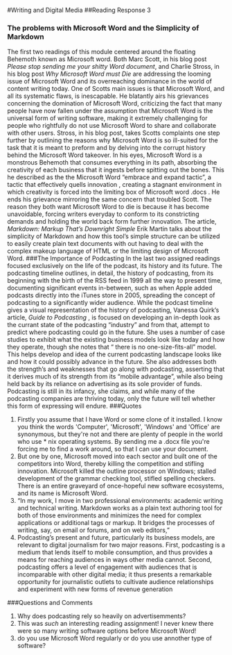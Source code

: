 #Writing and Digital Media
##Reading Response 3
### The problems with Microsoft Word and the Simplicity of Markdown
The first two readings of this module centered  around the floating Behemoth known as Microsoft word. Both Marc Scott, in his blog post _Please stop sending me your shitty Word document_, and Charlie Stross, in his blog post _Why Microsoft Word must Die_ are addressing the looming issue of Microsoft Word and its overreaching dominance in the world of content writing today. One of Scotts main issues is that Microsoft Word, and all its systematic flaws, is inescapable. He blatantly airs his grievances concerning the domination of Microsoft Word, criticizing the fact that many people have now fallen under the assumption that Microsoft Word is the universal form of writing software, making it extremely challenging for people who rightfully do not use Microsoft Word to share and collaborate with other users. Stross, in his blog post, takes Scotts complaints one step further by outlining the reasons why Microsoft Word is so ill-suited for the task that it is meant to preform and by delving into the corrupt history behind the Microsoft Word takeover. In his eyes, Microsoft Word is a monstrous Behemoth that consumes everything in its path, absorbing the creativity of each business that it ingests before spitting out the bones. This he described as the the Microsoft Word “embrace and expand tactic”, a tactic that effectively quells innovation , creating a stagnant environment in which creativity is forced into the limiting box of Microsoft word .docs . He ends his grievance mirroring the same concern that troubled Scott.  The reason they both want Microsoft Word to die is because it has become unavoidable, forcing writers everyday to conform to its constricting demands and holding the world back form further innovation.
	The article, _Markdown: Markup That’s Downright Simple_ Erik Martin talks about the simplicity of Markdown and how this tool’s simple structure can be utilized to easily create plain text documents with out having to deal with the complex makeup language of HTML or the limiting design of Microsoft Word.
###The Importance of Podcasting
In the last two assigned readings focused exclusively on the life of the podcast, its history and its future. The podcasting timeline outlines, in detail, the history of podcasting, from its beginning with the birth of the RSS feed in 1999 all the way to present time, documenting significant events in-between, such as when Apple added podcasts directly into the iTunes store in 2005, spreading the concept of podcasting to a significantly wider audience. While the podcast timeline gives a visual representation of the history of podcasting, Vanessa Quirk’s article, _Guide to Podcasting_ , is focused on developing an in-depth look as the currant state of the podcasting “industry” and from that, attempt to predict where podcasting could go in the future. She uses a number of case studies to exhibit what the existing business models look like today and how they operate, though she notes that “ there is no one-size-fits-all” model. This helps develop and idea of the current podcasting landscape looks like and how it could possibly advance in the future. She also addresses both the strength’s and weaknesses that go along with podcasting, asserting that it derives  much of its strength from its “mobile advantage”, while also being held back by its reliance on advertising as its sole provider of funds. Podcasting is still in its infancy, she claims, and while many of the podcasting companies are thriving today, only the future will tell whether this form of expressing will endure.
###Quotes
1. Firstly you assume that I have Word or some clone of it installed. I know you think the words 'Computer', 'Microsoft', 'Windows' and 'Office' are synonymous, but they're not and there are plenty of people in the world who use * nix operating systems. By sending me a .docx file you're forcing me to find a work around, so that I can use your document.
2. But one by one, Microsoft moved into each sector and built one of the competitors into Word, thereby killing the competition and stifling innovation. Microsoft killed the outline processor on Windows; stalled development of the grammar checking tool, stifled spelling checkers. There is an entire graveyard of once-hopeful new software ecosystems, and its name is Microsoft Word.
3. “In my work, I move in two professional environments: academic writing and technical writing. Markdown works as a plain text authoring tool for both of those environments and minimizes the need for complex applications or additional tags or markup. It bridges the processes of writing, say, on email or forums, and on web editors,”
4. Podcasting’s present and future, particularly its business models, are relevant to digital journalism for two major reasons. First, podcasting is a medium that lends itself to mobile consumption, and thus provides a means for reaching audiences in ways other media cannot. Second, podcasting offers a level of engagement with audiences that is incomparable with other digital media; it thus presents a remarkable opportunity for journalistic outlets to cultivate audience relationships and experiment with new forms of revenue generation

###Questions and Comments
1. Why does podcasting rely so heavily on advertisemments?
2. This was _such_ an interesting reading assignment! I never knew there were so many writing software options before Microsoft Word!
3. do you use Microsoft Word regularly or do you use annother type of software?
